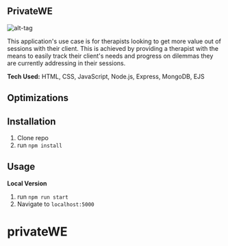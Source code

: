## PrivateWE

![alt-tag](src)

This application's use case is for therapists looking to get more value out of sessions with their client. This is achieved by providing a therapist with the means to easily track their client's needs and progress on dilemmas they are currently addressing in their sessions.

**Tech Used:** HTML, CSS, JavaScript, Node.js, Express, MongoDB, EJS

## Optimizations


## Installation

1. Clone repo
2. run `npm install`

## Usage

**Local Version**
1. run `npm run start`
2. Navigate to `localhost:5000`
# privateWE
